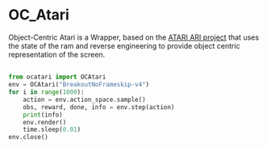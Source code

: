 # OC_Atari


Object-Centric Atari is a Wrapper, based on the [ATARI ARI project](https://github.com/mila-iqia/atari-representation-learning) that uses the state of the ram and reverse engineering to provide object centric representation of the screen.

##
```py
from ocatari import OCAtari
env = OCAtari("BreakoutNoFrameskip-v4")
for i in range(1000):
    action = env.action_space.sample()
    obs, reward, done, info = env.step(action)
    print(info)
    env.render()
    time.sleep(0.01)
env.close()
```
